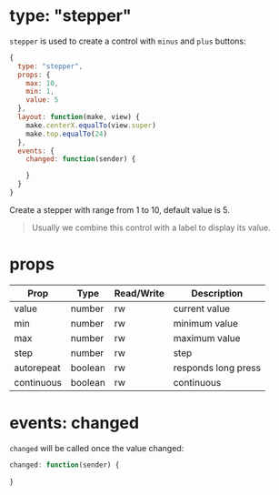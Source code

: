 # type: "stepper"

`stepper` is used to create a control with `minus` and `plus` buttons:

```js
{
  type: "stepper",
  props: {
    max: 10,
    min: 1,
    value: 5
  },
  layout: function(make, view) {
    make.centerX.equalTo(view.super)
    make.top.equalTo(24)
  },
  events: {
    changed: function(sender) {

    }
  }
}
```

Create a stepper with range from 1 to 10, default value is 5.

> Usually we combine this control with a label to display its value.

# props

Prop | Type | Read/Write | Description
---|---|---|---
value | number | rw | current value
min | number | rw | minimum value
max | number | rw | maximum value
step | number | rw | step
autorepeat | boolean | rw | responds long press
continuous | boolean | rw | continuous

# events: changed

`changed` will be called once the value changed:

```js
changed: function(sender) {
  
}
```